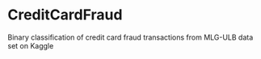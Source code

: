 # CreditCardFraud
Binary classification of credit card fraud transactions from MLG-ULB data set on Kaggle
